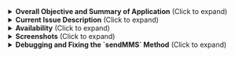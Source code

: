 <details>
  <summary><strong>Overall Objective and Summary of Application</strong> (Click to expand)</summary>

  <br>

  **The owner's overall objective of the application is to obtain the ability to select and send today's updated pictures and details of top choice cars via MMS to potential customers on any given day.**
  
  **GitHub Copilot Application Summary:** This is what Copilot sees currently.

  The Value Cars application is an Android app designed to manage car data and contacts. It includes the following features:

  1. **CSV File Processing**: Allows users to select and process a CSV file containing car data.  
  2. **Displaying Car Data**: Displays the processed car data in a RecyclerView.  
  3. **Contact Management**: Fetches and displays contact groups and their contacts from the user's device.  
  4. **Permissions Handling**: Manages permissions for reading contacts and sending SMS/MMS.  
  5. **Broadcast Receivers**: Handles updates on CSV processing progress and displays errors if any occur.

**References**:
1. `activity_send_message.xml`
2. `activity_main.xml`
3. `SendMessageActivity.java`
4. `MainActivity.java`

</details>

<details>
  <summary><strong>Current Issue Description</strong> (Click to expand)</summary>

The `SendMMS` method initiated from within the `SendMessageActivity.java` that has been copied to this public repository at  
[https://github.com/tpoffice1/testing1](https://github.com/tpoffice1/testing1)

It isn't working correctly and we need to figure out the best way to test it together.

According to the prior developer who apparently doesn't want to answer questions now said "only Google can fix it"

I don't yet fully understand what is happening on the developer's side, and he has some logistical problems that prevent him from being in front of a computer and online when needed.

He doesn't respond now when I send him messages and I think he is just stuck.

He mentioned that the workaround is to find or write another API, which seems dangerous to me from a personal security standpoint.  

I don't want there to be anything in the code that interacts directly with my account until it is running on my phone only, and I explicitly select the Google account for it to work with.  

I need additional eyes on what is broken within the `sendMMS` method perhaps using the recommended troubleshooting method that Co-Pilot mentions as depicted in the shared public version of the repository code in question.

If you are ok with the online payment terms of $3 per successful session and would like to see how it goes, then send me a link with audio and screensharing and let's try to solve this one

</details>

<details>
  <summary><strong>Availability</strong> (Click to expand)</summary>

It usually doesn't take me more than 30 minutes to get back home for screensharing at virtually anytime during my daylight hours and my current time is always accurately reflected here https://time.is/CT

</details>

<details>
  <summary><strong>Screenshots</strong> (Click to expand)</summary>

  **Screen 1:** This screen allows the user to bring up a list of data sources by clicking on the purple button for the approved data processing action.  
  ![Screen 1](https://github.com/user-attachments/assets/752c8659-e666-4274-84e8-37a2bc432031)

  **Screen 2:** This screen allows the user to select which data is to be processed from the selected list.  
  | ![Screen 2](https://github.com/user-attachments/assets/ff5b5c5a-da9d-4739-97e5-5e2772eebd02) |
  |---|

  **Screen 3:** The code that produces this screen has been temporarily commented out for the purpose of testing the SendMMS method.

  **Screen 4:** This screen allows the user to select up to twelve images from within each of the seven groups of cars showing.  
  ![Screen 4](https://github.com/user-attachments/assets/7998fadc-6858-468c-884c-f73c7e0d7ada)

  **Screen 5:** This screen allows the user to confirm selected images from here, select contacts from one of the contact groups, and then type a message before sending the selected pictures to the potential customer.  
  | ![Screen 5](https://github.com/user-attachments/assets/9ea7e461-b105-42f6-a2de-b2cf5ae3241b) |
  |---|

</details>

<details>
  <summary><strong>Debugging and Fixing the `sendMMS` Method</strong> (Click to expand)</summary>

**Co-Pilot has suggested the following changes to improve the debugging process:**  

1. **Check for permissions**: Ensure the app has the necessary permissions to send SMS/MMS  
2. **Convert `Bitmap` to `Uri`**: Convert the Bitmap images to Uri objects  
3. **Create and send the MMS**: Use an Intent to send the MMS with the images attached  

### Updated `sendMMS` Method:  

```java
private void sendMMS(ArrayList<Bitmap> images) {
    if (ContextCompat.checkSelfPermission(this, Manifest.permission.SEND_SMS) != PackageManager.PERMISSION_GRANTED) {
        requestPermissionLauncher.launch(Manifest.permission.SEND_SMS);
        return;
    }

    ArrayList<Uri> imageUris = new ArrayList<>();
    for (Bitmap bitmap : images) {
        Uri imageUri = getImageUri(this, bitmap);
        if (imageUri != null) {
            imageUris.add(imageUri);
        }
    }

    Intent sendIntent = new Intent(Intent.ACTION_SEND_MULTIPLE);
    sendIntent.setType("image/*");
    sendIntent.putParcelableArrayListExtra(Intent.EXTRA_STREAM, imageUris);
    sendIntent.putExtra("address", "+1234567890");
    sendIntent.putExtra("sms_body", "Here are the images");

    try {
        startActivity(sendIntent);
    } catch (Exception e) {
        Log.e("MMS", "sendMMS: " + e.getMessage());
        Toast.makeText(this, "Failed to send MMS", Toast.LENGTH_SHORT).show();
    }
}

private Uri getImageUri(Context context, Bitmap bitmap) {
    String path = MediaStore.Images.Media.insertImage(context.getContentResolver(), bitmap, "Image", null);
    return path != null ? Uri.parse(path) : null;
}
```
### Explanation  

1. **Permission Check**  
   - The method first checks if `Manifest.permission.SEND_SMS` is granted.  
   - If not, it requests the permission using `requestPermissionLauncher`.  
   
2. **Convert Bitmaps to `Uri`**  
   - Uses `getImageUri` to convert each `Bitmap` into a `Uri`.  
   - These URIs are stored in an `ArrayList` for sending.  

3. **Send MMS via Intent**  
   - Uses `Intent.ACTION_SEND_MULTIPLE` to send multiple images.  
   - Attaches the images as `EXTRA_STREAM`.  
   - Adds recipient's number and message body.  
   - The intent is then started using `startActivity()`.  

</details>
